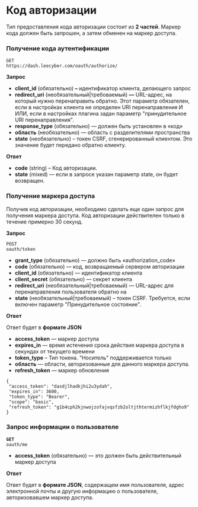 # Код авторизации

Тип предоставления кода авторизации состоит из **2 частей**. Маркер кода должен быть запрошен, а затем обменен на маркер доступа.

### Получение кода аутентификации

```
GET
https://dash.leecyber.com/oauth/authorize/
```

**Запрос**

* **client\_id** (обязательно) **–** идентификатор клиента, делающего запрос
* **redirect\_uri** (необязательный|требоваемый) **—** URL-адрес, на который нужно перенаправить обратно. Этот параметр обязателен, если в настройках клиента не определен URI перенаправления И ИЛИ, если в настройках плагина задан параметр "принудительное URI перенаправления".
* **response\_type** (обязательно) — должен быть установлен в «код»
* **область** (необязательно) — область с разделителями пространства
* **state** (необязательно) – токен CSRF, сгенерированный клиентом. Это значение будет передано обратно клиенту.

**Ответ**

* **code** (string) – Код авторизации.
* **state** (mixed) — если в запросе указан параметр state, он будет возвращен.

### Получение маркера доступа

Получив код авторизации, необходимо сделать еще один запрос для получения маркера доступа. Код авторизации действителен только в течение примерно 30 секунд.

**Запрос**

```
POST
oauth/token
```

* **grant\_type** (обязательно) — должно быть «authorization\_code»
* **code** (обязательно) — код, возвращаемый сервером авторизации
* **client\_id** (обязательно) — идентификатор клиента
* **client\_secret** (обязательно) — секрет клиента
* **redirect\_uri** (необязательный|требоваемый) — URL-адрес для перенаправления пользователя обратно на
* **state** (необязательный|требоваемый) – токен CSRF. Требуется, если включен параметр "Принудительное состояние".

**Ответ**

Ответ будет в **формате JSON**

* **access\_token** — маркер доступа
* **expires\_in** — время истечения срока действия маркера доступа в секундах от текущего времени
* **token\_type** – Тип токена. "Носитель" поддерживается только
* **область** — области, авторизованные для данного маркера доступа.
* **refresh\_token** — маркер обновления

```
{
 "access_token": "dasdjlhadkjhi2u3ydah",
 "expires_in": 3600,
 "token_type": "Bearer",
 "scope": "basic",
 "refresh_token": "g1b4cph2kjnwojzofajvqsfzb2oltjthtermizhflkjfdgho9"
}
```

### Запрос информации о пользователе

<pre><code><strong>GET
</strong>oauth/me
</code></pre>

* **access\_token** (обязательно) — это должен быть действительный маркер доступа

**Ответ**

Ответ будет в **формате JSON**, содержащем имя пользователя, адрес электронной почты и другую информацию о пользователе, авторизовавшем маркер доступа.
